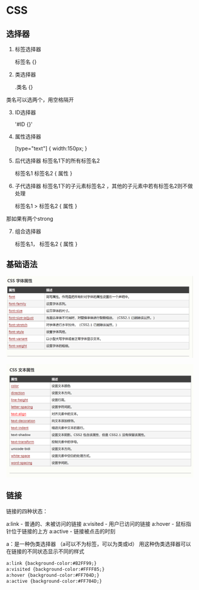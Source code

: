 # CSS

## 选择器

1. 标签选择器

    标签名 {}
    
2. 类选择器

    .类名 {}
    
 类名可以选两个，用空格隔开

3. ID选择器

    '#ID {}'
    
4. 属性选择器
    
    [type="text"]
    {
      width:150px;
    }
    
5. 后代选择器
标签名1下的所有标签名2 

    标签名1 标签名2 {
        属性
    }
 
6. 子代选择器
标签名1下的子元素标签名2 ，其他的子元素中若有标签名2则不做处理

    标签名1 > 标签名2 {
        属性
    }
    
 那如果有两个strong
 
7. 组合选择器

    标签名1， 标签名2 {
        属性
    }

      
## 基础语法
    
![](/assets/css.png)

![](/assets/css2.png)

## 链接

链接的四种状态：

a:link - 普通的、未被访问的链接
a:visited - 用户已访问的链接
a:hover - 鼠标指针位于链接的上方
a:active - 链接被点击的时刻

a：是一种伪类选择器 （a可以不为标签，可以为类或id）
用这种伪类选择器可以在链接的不同状态显示不同的样式

    a:link {background-color:#B2FF99;}
    a:visited {background-color:#FFFF85;}
    a:hover {background-color:#FF704D;}
    a:active {background-color:#FF704D;}